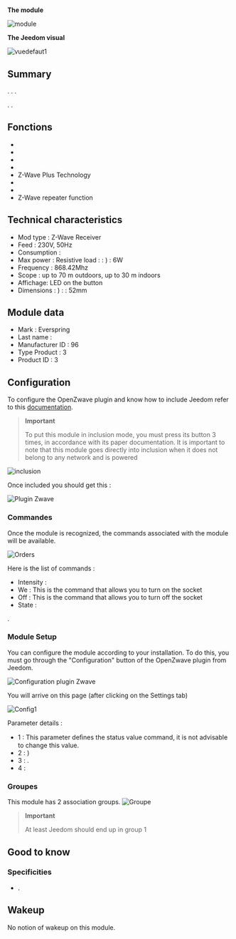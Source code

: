 # 

 **The module**

![module](images/everspring.AD147-6/module.jpg)

 **The Jeedom visual**

![vuedefaut1](images/everspring.AD147-6/vuedefaut1.jpg)

## Summary

. . .

. .

## Fonctions

-   
-   
-   
-   
-   Z-Wave Plus Technology
-   
-   
-   Z-Wave repeater function

## Technical characteristics

-   Mod type : Z-Wave Receiver
-   Feed : 230V, 50Hz
-   Consumption : 
-   Max power : Resistive load :  : ) : 6W
-   Frequency : 868.42Mhz
-   Scope : up to 70 m outdoors, up to 30 m indoors
-   Affichage: LED on the button
-   Dimensions : ) :  : 52mm

## Module data

-   Mark : Everspring
-   Last name : 
-   Manufacturer ID : 96
-   Type Product : 3
-   Product ID : 3

## Configuration

To configure the OpenZwave plugin and know how to include Jeedom refer to this [documentation](https://doc.jeedom.com/en_US/plugins/automation%20protocol/openzwave/).

> **Important**
>
> To put this module in inclusion mode, you must press its button 3 times, in accordance with its paper documentation. It is important to note that this module goes directly into inclusion when it does not belong to any network and is powered

![inclusion](images/everspring.AD147-6/inclusion.jpg)

Once included you should get this :

![Plugin Zwave](images/everspring.AD147-6/information.jpg)

### Commandes

Once the module is recognized, the commands associated with the module will be available.

![Orders](images/everspring.AD147-6/commandes.jpg)

Here is the list of commands :

-   Intensity : 
-   We : This is the command that allows you to turn on the socket
-   Off : This is the command that allows you to turn off the socket
-   State : 

.

### Module Setup

You can configure the module according to your installation. To do this, you must go through the "Configuration" button of the OpenZwave plugin from Jeedom.

![Configuration plugin Zwave](images/plugin/bouton_configuration.jpg)

You will arrive on this page (after clicking on the Settings tab)

![Config1](images/everspring.AD147-6/config1.jpg)

Parameter details :

-   1 : This parameter deﬁnes the status value command, it is not advisable to change this value.
-   2 : )
-   3 : .
-   4 : 

### Groupes

This module has 2 association groups.
![Groupe](images/everspring.AD147-6/groupe.jpg)

> **Important**
>
> At least Jeedom should end up in group 1

## Good to know

### Specificities

-   .

## Wakeup

No notion of wakeup on this module.
